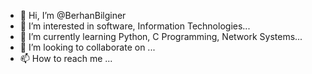 - 👋 Hi, I’m @BerhanBilginer
- 👀 I’m interested in software, Information Technologies...
- 🌱 I’m currently learning Python, C Programming, Network Systems...
- 💞️ I’m looking to collaborate on ...
- 📫 How to reach me ...

<!---
BerhanBilginer/BerhanBilginer is a ✨ special ✨ repository because its `README.md` (this file) appears on your GitHub profile.
You can click the Preview link to take a look at your changes.
--->
